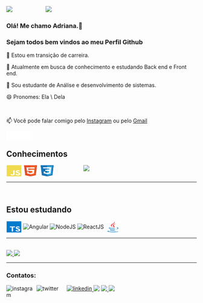![](https://komarev.com/ghpvc/?username=adrianadias&color=blue)
<img src="https://lh3.googleusercontent.com/pw/AM-JKLUsZUIIYoDnTMRJbl2S3MsWc_Clb_eKrHjvsP0oHoWBgZ1PvZC5W3HcC90hlW1IjczF9RT0c7wkJdQFldRzzpBeEq79grtg2VX9VdvumwUTgvEh2IBO-uoe96JcbpsKLJiTc8RRma08Bl2V9D6dF1OGOQ=w749-h649-no?authuser=0" min-width="400px" max-width="400px" width="400px" align="right" >
### Olá! Me chamo Adriana.👋

### Sejam todos bem vindos ao meu Perfil Github

🔭 Estou em transição de carreira.

🌱 Atualmente em busca de conhecimento e estudando Back end e Front end.

👯 Sou estudante de Análise e desenvolvimento de sistemas.

😄 Pronomes: Ela \ Dela


</br>

📫 Você pode falar comigo pelo [Instagram](https://www.instagram.com/adrianaaodias) ou pelo [Gmail](https://adrianadias71@gmail.com)
</br>

<a href="https://www.instagram.com/adrianaaodias" target="_blank"><img align="left" alt="Instagram" width="22px" src="https://github.com/Aakarsh-B/trying-repos/blob/master/insta.svg" />
<a href="https://twitter.com/AdrianaAprobato" target="_blank"><img align="left" alt="Twitter" width="22px" src="https://github.com/Aakarsh-B/trying-repos/blob/master/twitter.svg" />
<a href="https://www.linkedin.com/in/adrianadiass" target="_blank"><img align="left" alt="LinkedIn" width="22px" src="https://github.com/Aakarsh-B/trying-repos/blob/master/linkedin.svg"                                                                        
 /></a>
 
<div style="display: inline_block"><br>
  <h2> Conhecimentos </h2>
 <img width="300px" align="right" src="https://i.ibb.co/L078zDC/1615093372747-removebg-preview.png">
  <img align="center" alt="Js" height="30" width="40" src="https://raw.githubusercontent.com/devicons/devicon/master/icons/javascript/javascript-plain.svg">
  <img align="center" alt="HTML" height="30" width="40" src="https://raw.githubusercontent.com/devicons/devicon/master/icons/html5/html5-original.svg">
   <img align="center" alt="CSS" height="30" width="40" src="https://raw.githubusercontent.com/devicons/devicon/master/icons/css3/css3-original.svg">
  
</div>
 <hr> 
<div style="display: inline_block"><br>
   <h2>Estou estudando</h2>
   <img align="center" alt="Ts" height="30" width="40" src="https://raw.githubusercontent.com/devicons/devicon/master/icons/typescript/typescript-plain.svg">
   <img align="center" alt="Angular" height="30" width="40" src="https://cdn.jsdelivr.net/gh/devicons/devicon/icons/angularjs/angularjs-original.svg" />
   <img align="center" alt="NodeJS" height="30" width="40" src="https://cdn.jsdelivr.net/gh/devicons/devicon/icons/nodejs/nodejs-original.svg" />
   <img align="center" alt="ReactJS" height="30" width="40" src="https://cdn.jsdelivr.net/gh/devicons/devicon/icons/react/react-original.svg" />
 <img align="center" alt="Rafa-HTML" height="30" width="40" src="https://raw.githubusercontent.com/devicons/devicon/master/icons/java/java-original.svg">
</div>
 <hr>
 
<div><br>
    
<a href="https://github.com/adrianadias">
  <img height="180em" src="https://github-readme-stats-eight-theta.vercel.app/api?username=adrianadias&show_icons=true&theme=algolia&include_all_commits=true&count_private=true"/>
  <img height="180em" src="https://github-readme-stats-eight-theta.vercel.app/api/top-langs/?username=adrianadias&layout=compact&langs_count=8&theme=algolia"/>
</a>
</p>
 
  <hr>

 ### Contatos:
  <div dsplay="inline-block">
  <a href="https://www.instagram.com/drikaodias/">
    <img align="left" width="80px" src="https://i.ibb.co/qkGSp1D/instagram.png" alt="instagram" style="vertical-align:top;">
  </a> 
  <a href="https://twitter.com/AdrianaAprobato">
    <img align="left" width="80px" src="https://i.ibb.co/ZcFHDpv/twitter.png" alt="twitter" style="vertical-align:top;">
  </a>
  <a href="https://www.linkedin.com/in/adrianadiass">
    <img width="80px" src="https://i.ibb.co/RyZx12b/linkedin.png" alt="linkedin" style="vertical-align:top;">
   
<h>
 <a href="mailto:"adrianadiastech@gmail.com" alt="Gmail" target="_blank">
  <img src="https://img.shields.io/badge/-Gmail-FF0000?style=flat-square&labelColor=FF0000&logo=gmail&logoColor=white&link=" /></a>
   <a href="https://api.whatsapp.com/send?phone=5511975905047&text=Ol%C3%A1%20Adriana%20Te%20achei%20pelo%20Github%2C%20Que%20tal%20conversarmos%20um%20pouco%20%3F" alt="WhatsApp" target="_blank">  <img src="https://img.shields.io/badge/-WhatsApp-25d366?style=flat-square&labelColor=25d366&logo=whatsapp&logoColor=white&link=API-DO-SEU-WHATSAPP"/></a><a href="https://www.facebook.com/adrianaaprobato" alt="Facebook" target="_blank">
  <img src="https://img.shields.io/badge/-Facebook-3b5998?style=flat-square&labelColor=3b5998&logo=facebook&logoColor=white&link=LINK-DO-SEU-FACEBOOK"/></a>
   
  </a>
</div>
  
  
